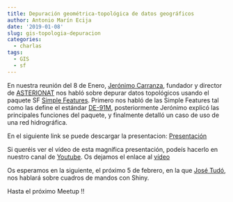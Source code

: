 ```yaml
---
title: Depuración geométrica-topológica de datos geográficos
author: Antonio Marín Ecija
date: '2019-01-08'
slug: gis-topologia-depuracion
categories: 
  - charlas
tags:
  - GIS
  - sf
---
```


En nuestra reunión del 8 de Enero, [Jerónimo Carranza](https://www.linkedin.com/in/jeronimocarranzacarranza/), fundador y director de [ASTERIONAT](http://asterionat.com/) nos habló sobre depurar datos topológicos usando el paquete SF [Simple Features](https://cran.r-project.org/web/packages/sf/vignettes/sf1.html).
Primero nos habló de las Simple Features tal como las define el estándar [DE-91M](https://en.wikipedia.org/wiki/DE-9IM), posteriormente Jerónimo explicó las principales funciones del paquete, y finalmente detalló un caso de uso de una red hidrográfica.

En el siguiente link se puede descargar la presentacion:
[Presentación](https://github.com/amezet/SevillaR_08Ene19/blob/master/SevillaR_DepuRGeo.pdf)

Si queréis ver el vídeo de esta magnífica presentación, podeís hacerlo en nuestro canal de [Youtube](https://www.youtube.com/channel/UC4_SN0le5WFMu_LFaIufLbA).
Os dejamos el enlace al [vídeo](https://www.youtube.com/watch?v=qBUSh6V7VFw)

Os esperamos en la siguiente, el próximo 5 de febrero, en la que [José Tudó](https://www.linkedin.com/in/i-josé-tudó-ramírez-72392249/), nos hablará sobre cuadros de mandos con Shiny.

Hasta el próximo Meetup !!
